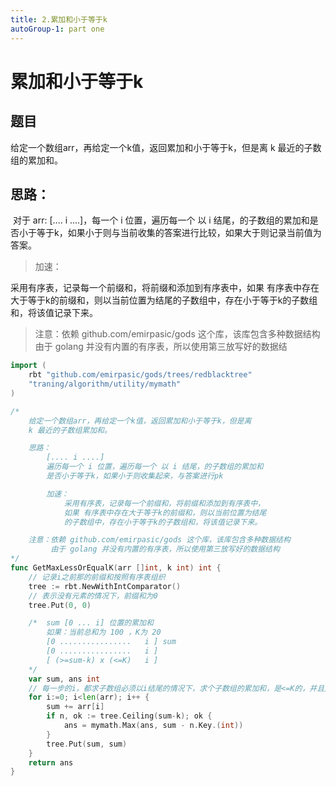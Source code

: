 ```yaml
---
title: 2.累加和小于等于k
autoGroup-1: part one
---
```


# 累加和小于等于k

## 题目

  给定一个数组arr，再给定一个k值，返回累加和小于等于k，但是离 k 最近的子数组的累加和。

## 思路：

​	对于 arr:  [.... i ....]，每一个 i 位置，遍历每一个 以 i 结尾，的子数组的累加和是否小于等于k，如果小于则与当前收集的答案进行比较，如果大于则记录当前值为答案。

> 加速：	

采用有序表，记录每一个前缀和，将前缀和添加到有序表中，如果 有序表中存在大于等于k的前缀和，则以当前位置为结尾的子数组中，存在小于等于k的子数组和，将该值记录下来。

> 注意：依赖 github.com/emirpasic/gods 这个库，该库包含多种数据结构
> 由于 golang 并没有内置的有序表，所以使用第三放写好的数据结

```go
import (
	rbt "github.com/emirpasic/gods/trees/redblacktree"
	"traning/algorithm/utility/mymath"
)

/*
	给定一个数组arr，再给定一个k值，返回累加和小于等于k，但是离
	k 最近的子数组累加和。

	思路：
		[.... i ....]
		遍历每一个 i 位置，遍历每一个 以 i 结尾，的子数组的累加和
		是否小于等于k，如果小于则收集起来，与答案进行pk

		加速：
			采用有序表，记录每一个前缀和，将前缀和添加到有序表中，
			如果 有序表中存在大于等于k的前缀和，则以当前位置为结尾
			的子数组中，存在小于等于k的子数组和，将该值记录下来。

	注意：依赖 github.com/emirpasic/gods 这个库，该库包含多种数据结构
         由于 golang 并没有内置的有序表，所以使用第三放写好的数据结构
*/
func GetMaxLessOrEqualK(arr []int, k int) int {
	// 记录i之前那的前缀和按照有序表组织
	tree := rbt.NewWithIntComparator()
	// 表示没有元素的情况下，前缀和为0
	tree.Put(0, 0)

	/*	sum [0 ... i] 位置的累加和
		如果：当前总和为 100 ，K为 20
		[0 ................   i ] sum
		[0 ................   i ]
		[ (>=sum-k) x (<=K)   i ]
	*/
	var sum, ans int
	// 每一步的i，都求子数组必须以i结尾的情况下，求个子数组的累加和，是<=K的，并且是最大的
	for i:=0; i<len(arr); i++ {
		sum += arr[i]
		if n, ok := tree.Ceiling(sum-k); ok {
			ans = mymath.Max(ans, sum - n.Key.(int))
		}
		tree.Put(sum, sum)
	}
	return ans
}
```

